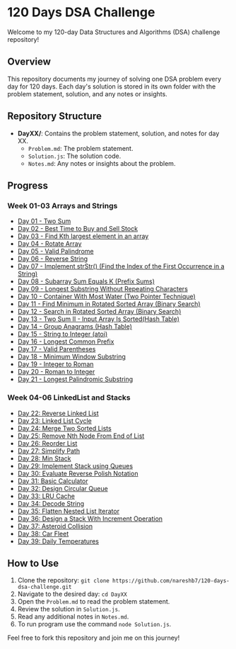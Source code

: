 # 120 Days DSA Challenge

Welcome to my 120-day Data Structures and Algorithms (DSA) challenge repository! 

## Overview

This repository documents my journey of solving one DSA problem every day for 120 days. Each day's solution is stored in its own folder with the problem statement, solution, and any notes or insights.

## Repository Structure

- **DayXX/**: Contains the problem statement, solution, and notes for day XX.
  - `Problem.md`: The problem statement.
  - `Solution.js`: The solution code.
  - `Notes.md`: Any notes or insights about the problem.

## Progress

### Week 01-03 Arrays and Strings
- [Day 01 - Two Sum](Week01-03-Arrays_Strings/Day01/) 
- [Day 02 - Best Time to Buy and Sell Stock](Week01-03-Arrays_Strings/Day02/)
- [Day 03 - Find Kth largest element in an array](Week01-03-Arrays_Strings/Day03/)
- [Day 04 - Rotate Array](Week01-03-Arrays_Strings/Day04/)
- [Day 05 - Valid Palindrome](Week01-03-Arrays_Strings/Day05/)
- [Day 06 - Reverse String](Week01-03-Arrays_Strings/Day06/)
- [Day 07 - Implement strStr() (Find the Index of the First Occurrence in a String)](Week01-03-Arrays_Strings/Day07/)
- [Day 08 - Subarray Sum Equals K (Prefix Sums)](Week01-03-Arrays_Strings/Day08/)
- [Day 09 - Longest Substring Without Repeating Characters](Week01-03-Arrays_Strings/Day09/)
- [Day 10 - Container With Most Water (Two Pointer Technique)](Week01-03-Arrays_Strings/Day10/)
- [Day 11 - Find Minimum in Rotated Sorted Array (Binary Search)](Week01-03-Arrays_Strings/Day11/)
- [Day 12 - Search in Rotated Sorted Array (Binary Search)](Week01-03-Arrays_Strings/Day12/)
- [Day 13 - Two Sum II - Input Array Is Sorted(Hash Table)](Week01-03-Arrays_Strings/Day13/)
- [Day 14 - Group Anagrams (Hash Table)](Week01-03-Arrays_Strings/Day14/)
- [Day 15 - String to Integer (atoi)](Week01-03-Arrays_Strings/Day15/)
- [Day 16 - Longest Common Prefix](Week01-03-Arrays_Strings/Day16/)
- [Day 17 - Valid Parentheses](Week01-03-Arrays_Strings/Day17/)
- [Day 18 - Minimum Window Substring](Week01-03-Arrays_Strings/Day18/)
- [Day 19 - Integer to Roman](Week01-03-Arrays_Strings/Day19/)
- [Day 20 - Roman to Integer](Week01-03-Arrays_Strings/Day20/)
- [Day 21 - Longest Palindromic Substring](Week01-03-Arrays_Strings/Day21/)
### Week 04-06 LinkedList and Stacks
- [Day 22: Reverse Linked List](Week04-06-LinkedList_Stacks/Day22/)
- [Day 23: Linked List Cycle](Week04-06-LinkedList_Stacks/Day23/)
- [Day 24: Merge Two Sorted Lists](Week04-06-LinkedList_Stacks/Day24/)
- [Day 25: Remove Nth Node From End of List](Week04-06-LinkedList_Stacks/Day25/)
- [Day 26: Reorder List](Week04-06-LinkedList_Stacks/Day26/)
- [Day 27: Simplify Path](Week04-06-LinkedList_Stacks/Day27/)
- [Day 28: Min Stack](Week04-06-LinkedList_Stacks/Day28/)
- [Day 29: Implement Stack using Queues](Week04-06-LinkedList_Stacks/Day29/)
- [Day 30: Evaluate Reverse Polish Notation](Week04-06-LinkedList_Stacks/Day30/)
- [Day 31: Basic Calculator](Week04-06-LinkedList_Stacks/Day31/)
- [Day 32: Design Circular Queue](Week04-06-LinkedList_Stacks/Day32/)
- [Day 33: LRU Cache](Week04-06-LinkedList_Stacks/Day33/)
- [Day 34: Decode String](Week04-06-LinkedList_Stacks/Day34/)
- [Day 35: Flatten Nested List Iterator](Week04-06-LinkedList_Stacks/Day35/)
- [Day 36: Design a Stack With Increment Operation](Week04-06-LinkedList_Stacks/Day36/)
- [Day 37: Asteroid Collision](Week04-06-LinkedList_Stacks/Day37/)
- [Day 38: Car Fleet](Week04-06-LinkedList_Stacks/Day38/)
- [Day 39: Daily Temperatures](Week04-06-LinkedList_Stacks/Day39/)


## How to Use

1. Clone the repository: `git clone https://github.com/nareshb7/120-days-dsa-challenge.git`
2. Navigate to the desired day: `cd DayXX`
3. Open the `Problem.md` to read the problem statement.
4. Review the solution in `Solution.js`.
5. Read any additional notes in `Notes.md`.
6. To run program use the command `node Solution.js`.

Feel free to fork this repository and join me on this journey!
